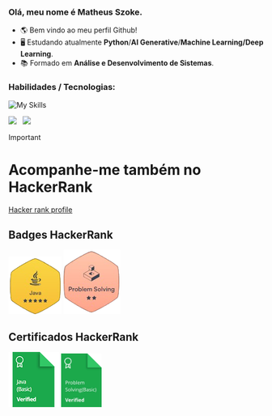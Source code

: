 ### Olá, meu nome é Matheus Szoke.
- 🌎 Bem vindo ao meu perfil Github!
- 🖥️ Estudando atualmente <strong>Python</strong>/<strong>AI Generative</strong>/<strong>Machine Learning/Deep Learning</strong>.
- 📚 Formado em <strong>Análise e Desenvolvimento de Sistemas</strong>.

### Habilidades / Tecnologias: 
![My Skills](https://skillicons.dev/icons?i=angular,react,js,ts,nodejs,java,cs,dotnet,python,git,firebase)

<img height="170" src="https://github-readme-stats.vercel.app/api?username=MathSzoke&theme=blueberry&show_icons=true&count_private=true&include_all_commits=true&rank_icon=github&hide=contribs,issues" /> &nbsp; <img height="170" src="https://github-readme-stats.vercel.app/api/top-langs/?username=MathSzoke&&theme=blueberry&layout=compact&langs_count=8&hide=scss,sass,pug" />

> [!IMPORTANT]
> # Acompanhe-me também no **HackerRank**
> <a href="https://www.hackerrank.com/profile/matheusszoke" target="_blank">Hacker rank profile</a>
>
> ## Badges HackerRank
>
> <img src="assets/java-badge-gold-level.png" alt="Java gold level badge" />
> <img src="assets/problem-solving-bronze-level.png" alt="Problem Solving bronze level badge" />
>
> ## Certificados HackerRank
>
> <img width="100" src="assets/java_basic_skill.png" alt="Java (Basic) Certificate" />
> <img width="80" src="assets/problem-solving-basic.png" alt="Problem Solving (Basic) Certificate" />
